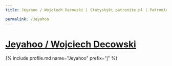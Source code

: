 ```yaml
---
title: Jeyahoo / Wojciech Decowski | Statystyki patronite.pl | Patromierz

permalink: /Jeyahoo
---
```


# [Jeyahoo / Wojciech Decowski](https://patronite.pl/Jeyahoo)

{% include profile.md name="Jeyahoo" prefix="j" %}
